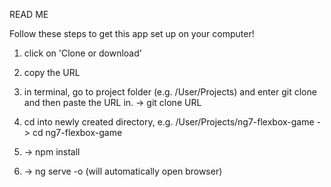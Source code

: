 READ ME

Follow these steps to get this app set up on your computer!

1. click on 'Clone or download'

2. copy the URL



3. in terminal, go to project folder (e.g. /User/Projects) and enter git clone and then paste the URL in. 
   -> git clone URL 
    


4. cd into newly created directory, e.g. /User/Projects/ng7-flexbox-game
  -> cd ng7-flexbox-game

5. -> npm install

6. -> ng serve -o (will automatically open browser)


